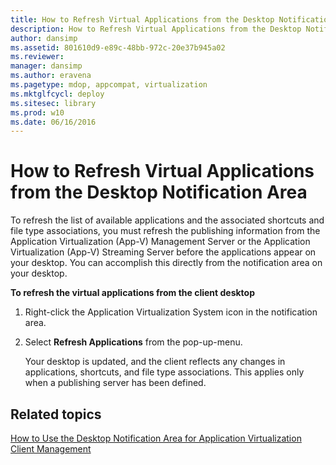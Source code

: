 ```yaml
---
title: How to Refresh Virtual Applications from the Desktop Notification Area
description: How to Refresh Virtual Applications from the Desktop Notification Area
author: dansimp
ms.assetid: 801610d9-e89c-48bb-972c-20e37b945a02
ms.reviewer: 
manager: dansimp
ms.author: eravena
ms.pagetype: mdop, appcompat, virtualization
ms.mktglfcycl: deploy
ms.sitesec: library
ms.prod: w10
ms.date: 06/16/2016
---
```



# How to Refresh Virtual Applications from the Desktop Notification Area


To refresh the list of available applications and the associated shortcuts and file type associations, you must refresh the publishing information from the Application Virtualization (App-V) Management Server or the Application Virtualization (App-V) Streaming Server before the applications appear on your desktop. You can accomplish this directly from the notification area on your desktop.

**To refresh the virtual applications from the client desktop**

1.  Right-click the Application Virtualization System icon in the notification area.

2.  Select **Refresh Applications** from the pop-up-menu.

    Your desktop is updated, and the client reflects any changes in applications, shortcuts, and file type associations. This applies only when a publishing server has been defined.

## Related topics


[How to Use the Desktop Notification Area for Application Virtualization Client Management](how-to-use-the-desktop-notification-area-for-application-virtualization-client-management.md)

 

 





